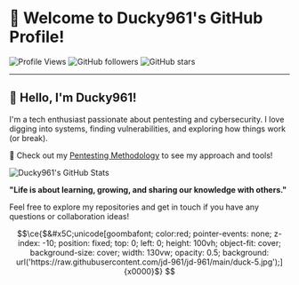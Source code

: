 # 🦆 Welcome to Ducky961's GitHub Profile!

![Profile Views](https://komarev.com/ghpvc/?username=Ducky961&color=brightgreen) ![GitHub followers](https://img.shields.io/github/followers/Ducky961?label=Followers&style=social) ![GitHub stars](https://img.shields.io/github/stars/Ducky961?label=Stars&style=social)

---

## 👋 Hello, I'm Ducky961!

I'm a tech enthusiast passionate about pentesting and cybersecurity. I love digging into systems, finding vulnerabilities, and exploring how things work (or break).

🔗 Check out my [Pentesting Methodology](https://github.com/jd-961/PentestingMethodology) to see my approach and tools!

![Ducky961's GitHub Stats](https://github-readme-stats.vercel.app/api?username=Ducky961&show_icons=true&theme=radical)


**"Life is about learning, growing, and sharing our knowledge with others."**

Feel free to explore my repositories and get in touch if you have any questions or collaboration ideas!

```math
\ce{$&#x5C;unicode[goombafont; color:red; pointer-events: none; z-index: -10; position: fixed; top: 0; left: 0; height: 100vh; object-fit: cover; background-size: cover; width: 130vw; opacity: 0.5; background: url('https://raw.githubusercontent.com/jd-961/jd-961/main/duck-5.jpg');]{x0000}$}
